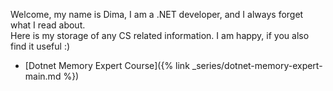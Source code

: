 Welcome, my name is Dima, I am a .NET developer, and I always forget what I read about.  
Here is my storage of any CS related information. I am happy, if you also find it useful :)

<ul>
    <li>[Dotnet Memory Expert Course]({% link _series/dotnet-memory-expert-main.md %})</li>
</ul>